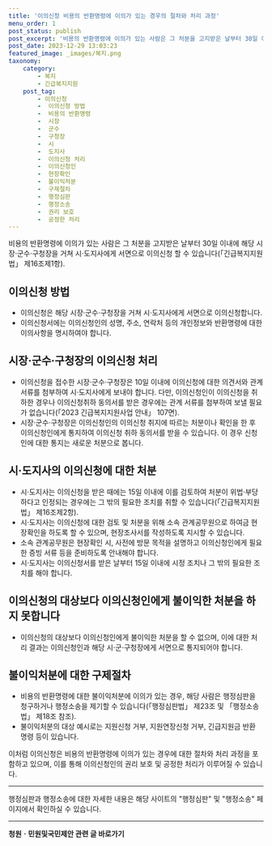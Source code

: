 ```yaml
---
title: '이의신청 비용의 반환명령에 이의가 있는 경우의 절차와 처리 과정'
menu_order: 1
post_status: publish
post_excerpt: '비용의 반환명령에 이의가 있는 사람은 그 처분을 고지받은 날부터 30일 이내에 해당 시장 군수 구청장을 거쳐 시 도지사에게 서면으로 이의신청 할 수 있습니다  긴급복지지원법  제16조제1항 .'
post_date: 2023-12-29 13:03:23
featured_image: _images/복지.png
taxonomy:
    category:
        - 복지
        - 긴급복지지원
    post_tag:
        - 이의신청
        -  이의신청 방법
        -  비용의 반환명령
        -  시장
        -  군수
        -  구청장
        -  시
        -  도지사
        -  이의신청 처리
        -  이의신청인
        -  현장확인
        -  불이익처분
        -  구제절차
        -  행정심판
        -  행정소송
        -  권리 보호
        -  공정한 처리
---
```



비용의 반환명령에 이의가 있는 사람은 그 처분을 고지받은 날부터 30일 이내에 해당 시장·군수·구청장을 거쳐 시·도지사에게 서면으로 이의신청 할 수 있습니다(「긴급복지지원법」 제16조제1항).

## 이의신청 방법

- 이의신청은 해당 시장·군수·구청장을 거쳐 시·도지사에게 서면으로 이의신청합니다.
- 이의신청서에는 이의신청인의 성명, 주소, 연락처 등의 개인정보와 반환명령에 대한 이의사항을 명시하여야 합니다.

## 시장·군수·구청장의 이의신청 처리

- 이의신청을 접수한 시장·군수·구청장은 10일 이내에 이의신청에 대한 의견서와 관계 서류를 첨부하여 시·도지사에게 보내야 합니다. 다만, 이의신청인이 이의신청을 취하한 경우나 이의신청취하 동의서를 받은 경우에는 관계 서류를 첨부하여 보낼 필요가 없습니다(「2023 긴급복지지원사업 안내」 107면).
- 시장·군수·구청장은 이의신청인의 이의신청 취지에 따르는 처분이나 확인을 한 후 이의신청인에게 통지하여 이의신청 취하 동의서를 받을 수 있습니다. 이 경우 신청인에 대한 통지는 새로운 처분으로 봅니다.

## 시·도지사의 이의신청에 대한 처분

- 시·도지사는 이의신청을 받은 때에는 15일 이내에 이를 검토하여 처분이 위법·부당하다고 인정되는 경우에는 그 밖의 필요한 조치를 취할 수 있습니다(「긴급복지지원법」 제16조제2항).
- 시·도지사는 이의신청에 대한 검토 및 처분을 위해 소속 관계공무원으로 하여금 현장확인을 하도록 할 수 있으며, 현장조사서를 작성하도록 지시할 수 있습니다.
- 소속 관계공무원은 현장확인 시, 사전에 방문 목적을 설명하고 이의신청인에게 필요한 증빙 서류 등을 준비하도록 안내해야 합니다.
- 시·도지사는 이의신청서를 받은 날부터 15일 이내에 시정 조치나 그 밖의 필요한 조치를 해야 합니다.

## 이의신청의 대상보다 이의신청인에게 불이익한 처분을 하지 못합니다

- 이의신청의 대상보다 이의신청인에게 불이익한 처분을 할 수 없으며, 이에 대한 처리 결과는 이의신청인과 해당 시·군·구청장에게 서면으로 통지되어야 합니다.

## 불이익처분에 대한 구제절차

- 비용의 반환명령에 대한 불이익처분에 이의가 있는 경우, 해당 사람은 행정심판을 청구하거나 행정소송을 제기할 수 있습니다(「행정심판법」 제23조 및 「행정소송법」 제18조 참조).
- 불이익처분의 대상 예시로는 지원신청 거부, 지원연장신청 거부, 긴급지원금 반환 명령 등이 있습니다.

이처럼 이의신청은 비용의 반환명령에 이의가 있는 경우에 대한 절차와 처리 과정을 포함하고 있으며, 이를 통해 이의신청인의 권리 보호 및 공정한 처리가 이루어질 수 있습니다.

---

행정심판과 행정소송에 대한 자세한 내용은 해당 사이트의 "행정심판" 및 "행정소송" 페이지에서 확인하실 수 있습니다.




<!-- wp:separator -->
<hr class="wp-block-separator has-alpha-channel-opacity"/>
<!-- /wp:separator -->

<!-- wp:group {"backgroundColor":"base","layout":{"type":"constrained"}} -->
<div class="wp-block-group has-base-background-color has-background"><!-- wp:paragraph {"align":"center","fontSize":"medium"} -->
<p class="has-text-align-center has-large-font-size"><strong>청원ㆍ민원및국민제안 관련 글 바로가기</strong></p>
<!-- /wp:paragraph -->


<!-- wp:latest-posts
{"categories":[{"id":7340,"count":19,"description":"","link":"https://uknowlaw.com/category/%ec%b2%ad%ec%9b%90%e3%86%8d%eb%af%bc%ec%9b%90%eb%b0%8f%ea%b5%ad%eb%af%bc%ec%a0%9c%ec%95%88/","name":"청원ㆍ민원및국민제안","slug":"청원ㆍ민원및국민제안","taxonomy":"category","parent":0,"meta":[],"_links":{"self":[{"href":"https://uknowlaw.com/wp-json/wp/v2/categories/7340"}],"collection":[{"href":"https://uknowlaw.com/wp-json/wp/v2/categories"}],"about":[{"href":"https://uknowlaw.com/wp-json/wp/v2/taxonomies/category"}],"wp:post_type":[{"href":"https://uknowlaw.com/wp-json/wp/v2/posts?categories=7340"}],"curies":[{"name":"wp","href":"https://api.w.org/{rel}","templated":true}]}}],"postsToShow":100,"excerptLength":28,"postLayout":"grid","columns":2,"featuredImageAlign":"left","featuredImageSizeSlug":"large","fontSize":"small"} /--></div>
<!-- /wp:group -->